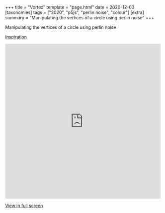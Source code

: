 +++
title = "Vortex"
template = "page.html"
date = 2020-12-03
[taxonomies]
tags = ["2020", "p5js", "perlin noise", "colour"]
[extra]
summary = "Manipulating the vertices of a circle using perlin noise"
+++

Manipulating the vertices of a circle using perlin noise

<a target=_blank href="https://thecodingtrain.com/CodingChallenges/036-blobby.html">Inspiration</a>

<embed
type="text/html"
src="https://vault.holocryptic.xyz/src/2020/Vortex"
width="500"
height="500"
/>

<a target=_blank href="https://vault.holocryptic.xyz/src/2020/Vortex">View in full screen</a>
